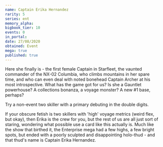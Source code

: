 ```yaml
---
name: Captain Erika Hernandez
rarity: 5
series: ent
memory_alpha:
bigbook_tier: 10
events: 0
in_portal:
date: 27/08/2020
obtained: Event
mega: true
published: true
---
```


Here she finally is - the first female Captain in Starfleet, the vaunted commander of the NX-02 Columbia, who climbs mountains in her spare time, and who can even deal with noted bonehead Captain Archer at his most introspective. What has the game got for us? Is she a Gauntlet powerhouse? A collections bonanza, a voyage monster? A new #1 base, perhaps?

Try a non-event two skiller with a primary debuting in the double digits.

If your obscure fetish is two skillers with 'high' voyage metrics (weird flex, but okay), then Erika is the crew for you, but the rest of us are all just sort of staring, wondering what possible use a card like this actually is. Much like the show that birthed it, the Enterprise mega had a few highs, a few bright spots, but ended with a poorly sculpted and disappointing holo-thud - and that thud's name is Captain Erika Hernandez.
